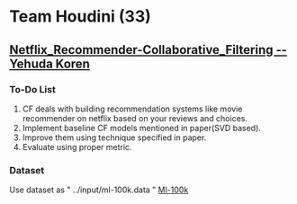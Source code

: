 # Team Houdini (33)

## [Netflix_Recommender-Collaborative_Filtering -- Yehuda Koren](https://www.cs.rochester.edu/twiki/pub/Main/HarpSeminar/Factorization_Meets_the_Neighborhood-_a_Multifaceted_Collaborative_Filtering_Model.pdf)


### To-Do List

1.  CF deals with building recommendation systems like movie recommender on netflix based on your reviews and choices.
2.  Implement baseline CF models mentioned in paper(SVD based).
3.  Improve them using technique specified in paper.
4.  Evaluate using proper metric.

### Dataset

Use dataset as " ../input/ml-100k.data " [Ml-100k](https://drive.google.com/open?id=1ZhRCfdcehqkUYUG91KaSajMsRl3wZbtf)
